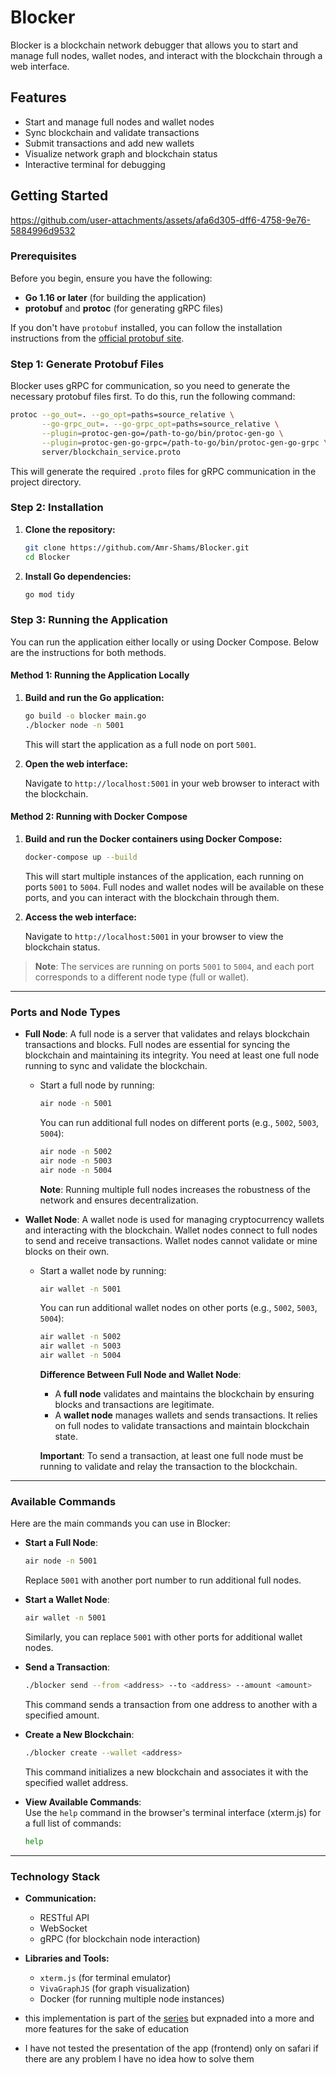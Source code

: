 # Blocker

Blocker is a blockchain network debugger that allows you to start and manage full nodes, wallet nodes, and interact with the blockchain through a web interface.

## Features

- Start and manage full nodes and wallet nodes
- Sync blockchain and validate transactions
- Submit transactions and add new wallets
- Visualize network graph and blockchain status
- Interactive terminal for debugging

## Getting Started
https://github.com/user-attachments/assets/afa6d305-dff6-4758-9e76-5884996d9532

### Prerequisites

Before you begin, ensure you have the following:

- **Go 1.16 or later** (for building the application)
- **protobuf** and **protoc** (for generating gRPC files)

If you don't have `protobuf` installed, you can follow the installation instructions from the [official protobuf site](https://developers.google.com/protocol-buffers).

### Step 1: Generate Protobuf Files

Blocker uses gRPC for communication, so you need to generate the necessary protobuf files first. To do this, run the following command:

```sh
protoc --go_out=. --go_opt=paths=source_relative \
       --go-grpc_out=. --go-grpc_opt=paths=source_relative \
       --plugin=protoc-gen-go=/path-to-go/bin/protoc-gen-go \
       --plugin=protoc-gen-go-grpc=/path-to-go/bin/protoc-gen-go-grpc \
       server/blockchain_service.proto
```

This will generate the required `.proto` files for gRPC communication in the project directory.

### Step 2: Installation

1. **Clone the repository:**

   ```sh
   git clone https://github.com/Amr-Shams/Blocker.git
   cd Blocker
   ```

2. **Install Go dependencies:**

   ```sh
   go mod tidy
   ```

### Step 3: Running the Application

You can run the application either locally or using Docker Compose. Below are the instructions for both methods.

#### Method 1: Running the Application Locally

1. **Build and run the Go application:**

   ```sh
   go build -o blocker main.go
   ./blocker node -n 5001
   ```

   This will start the application as a full node on port `5001`.

2. **Open the web interface:**

   Navigate to `http://localhost:5001` in your web browser to interact with the blockchain.

#### Method 2: Running with Docker Compose

1. **Build and run the Docker containers using Docker Compose:**

   ```sh
   docker-compose up --build
   ```

   This will start multiple instances of the application, each running on ports `5001` to `5004`. Full nodes and wallet nodes will be available on these ports, and you can interact with the blockchain through them.

2. **Access the web interface:**

   Navigate to `http://localhost:5001` in your browser to view the blockchain status.

> **Note**: The services are running on ports `5001` to `5004`, and each port corresponds to a different node type (full or wallet).

---

### Ports and Node Types

- **Full Node**: A full node is a server that validates and relays blockchain transactions and blocks. Full nodes are essential for syncing the blockchain and maintaining its integrity. You need at least one full node running to sync and validate the blockchain.

  - Start a full node by running:

    ```sh
    air node -n 5001
    ```

    You can run additional full nodes on different ports (e.g., `5002`, `5003`, `5004`):

    ```sh
    air node -n 5002
    air node -n 5003
    air node -n 5004
    ```

    **Note**: Running multiple full nodes increases the robustness of the network and ensures decentralization.

- **Wallet Node**: A wallet node is used for managing cryptocurrency wallets and interacting with the blockchain. Wallet nodes connect to full nodes to send and receive transactions. Wallet nodes cannot validate or mine blocks on their own.

  - Start a wallet node by running:

    ```sh
    air wallet -n 5001
    ```

    You can run additional wallet nodes on other ports (e.g., `5002`, `5003`, `5004`):

    ```sh
    air wallet -n 5002
    air wallet -n 5003
    air wallet -n 5004
    ```

    **Difference Between Full Node and Wallet Node**:
    - A **full node** validates and maintains the blockchain by ensuring blocks and transactions are legitimate.
    - A **wallet node** manages wallets and sends transactions. It relies on full nodes to validate transactions and maintain blockchain state.

    **Important**: To send a transaction, at least one full node must be running to validate and relay the transaction to the blockchain.

---

### Available Commands

Here are the main commands you can use in Blocker:

- **Start a Full Node**:

  ```sh
  air node -n 5001
  ```

  Replace `5001` with another port number to run additional full nodes.

- **Start a Wallet Node**:

  ```sh
  air wallet -n 5001
  ```

  Similarly, you can replace `5001` with other ports for additional wallet nodes.

- **Send a Transaction**:

  ```sh
  ./blocker send --from <address> --to <address> --amount <amount>
  ```

  This command sends a transaction from one address to another with a specified amount.

- **Create a New Blockchain**:

  ```sh
  ./blocker create --wallet <address>
  ```

  This command initializes a new blockchain and associates it with the specified wallet address.

- **View Available Commands**:  
  Use the `help` command in the browser's terminal interface (xterm.js) for a full list of commands:

  ```sh
  help
  ```

---

### Technology Stack

- **Communication:**
  - RESTful API
  - WebSocket
  - gRPC (for blockchain node interaction)

- **Libraries and Tools:**
  - `xterm.js` (for terminal emulator)
  - `VivaGraphJS` (for graph visualization)
  - Docker (for running multiple node instances)
 
- this implementation is part of the [series](https://www.youtube.com/watch?v=mYlHT9bB6OE&list=PLJbE2Yu2zumC5QE39TQHBLYJDB2gfFE5Q) but expnaded into a more and more features for the sake of education
- I have not tested the presentation of the app (frontend) only on safari if there are any problem I have no idea how to solve them

